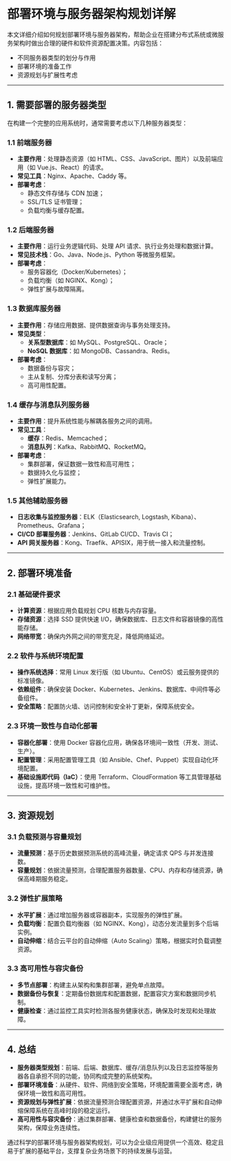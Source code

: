 # 部署环境与服务器架构规划详解

本文详细介绍如何规划部署环境与服务器架构，帮助企业在搭建分布式系统或微服务架构时做出合理的硬件和软件资源配置决策。内容包括：

- 不同服务器类型的划分与作用
- 部署环境的准备工作
- 资源规划与扩展性考虑

---

## 1. 需要部署的服务器类型

在构建一个完整的应用系统时，通常需要考虑以下几种服务器类型：

### 1.1 前端服务器
- **主要作用**：处理静态资源（如 HTML、CSS、JavaScript、图片）以及前端应用（如 Vue.js、React）的请求。
- **常见工具**：Nginx、Apache、Caddy 等。
- **部署考虑**：
    - 静态文件存储与 CDN 加速；
    - SSL/TLS 证书管理；
    - 负载均衡与缓存配置。

### 1.2 后端服务器
- **主要作用**：运行业务逻辑代码、处理 API 请求、执行业务处理和数据计算。
- **常见技术栈**：Go、Java、Node.js、Python 等微服务框架。
- **部署考虑**：
    - 服务容器化（Docker/Kubernetes）；
    - 负载均衡（如 NGINX、Kong）；
    - 弹性扩展与故障隔离。

### 1.3 数据库服务器
- **主要作用**：存储应用数据、提供数据查询与事务处理支持。
- **常见类型**：
    - **关系型数据库**：如 MySQL、PostgreSQL、Oracle；
    - **NoSQL 数据库**：如 MongoDB、Cassandra、Redis。
- **部署考虑**：
    - 数据备份与容灾；
    - 主从复制、分库分表和读写分离；
    - 高可用性配置。

### 1.4 缓存与消息队列服务器
- **主要作用**：提升系统性能与解耦各服务之间的调用。
- **常见工具**：
    - **缓存**：Redis、Memcached；
    - **消息队列**：Kafka、RabbitMQ、RocketMQ。
- **部署考虑**：
    - 集群部署，保证数据一致性和高可用性；
    - 数据持久化与监控；
    - 弹性扩展能力。

### 1.5 其他辅助服务器
- **日志收集与监控服务器**：ELK（Elasticsearch, Logstash, Kibana）、Prometheus、Grafana；
- **CI/CD 部署服务器**：Jenkins、GitLab CI/CD、Travis CI；
- **API 网关服务器**：Kong、Traefik、APISIX，用于统一接入和流量控制。

---

## 2. 部署环境准备

### 2.1 基础硬件要求
- **计算资源**：根据应用负载规划 CPU 核数与内存容量。
- **存储资源**：选择 SSD 提供快速 I/O，确保数据库、日志文件和容器镜像的高性能存储。
- **网络带宽**：确保内外网之间的带宽充足，降低网络延迟。

### 2.2 软件与系统环境配置
- **操作系统选择**：常用 Linux 发行版（如 Ubuntu、CentOS）或云服务提供的标准镜像。
- **依赖组件**：确保安装 Docker、Kubernetes、Jenkins、数据库、中间件等必备组件。
- **安全策略**：配置防火墙、访问控制和安全补丁更新，保障系统安全。

### 2.3 环境一致性与自动化部署
- **容器化部署**：使用 Docker 容器化应用，确保各环境间一致性（开发、测试、生产）。
- **配置管理**：采用配置管理工具（如 Ansible、Chef、Puppet）实现自动化环境配置。
- **基础设施即代码（IaC）**：使用 Terraform、CloudFormation 等工具管理基础设施，提高环境一致性和可维护性。

---

## 3. 资源规划

### 3.1 负载预测与容量规划
- **流量预测**：基于历史数据预测系统的高峰流量，确定请求 QPS 与并发连接数。
- **容量规划**：依据流量预测，合理配置服务器数量、CPU、内存和存储资源，确保高峰期服务稳定。

### 3.2 弹性扩展策略
- **水平扩展**：通过增加服务器或容器副本，实现服务的弹性扩展。
- **负载均衡**：配置负载均衡器（如 NGINX、Kong），动态分发流量到多个后端实例。
- **自动伸缩**：结合云平台的自动伸缩（Auto Scaling）策略，根据实时负载调整资源。

### 3.3 高可用性与容灾备份
- **多节点部署**：构建主从架构和集群部署，避免单点故障。
- **数据备份与恢复**：定期备份数据库和配置数据，配置容灾方案和数据同步机制。
- **健康检查**：通过监控工具实时检测各服务健康状态，确保及时发现和处理故障。

---

## 4. 总结

- **服务器类型规划**：前端、后端、数据库、缓存/消息队列以及日志监控等服务器各自承担不同的功能，协同构成完整的系统架构。
- **部署环境准备**：从硬件、软件、网络到安全策略，环境配置需要全面考虑，确保环境一致性和高可用性。
- **资源规划与弹性扩展**：依据流量预测合理配置资源，并通过水平扩展和自动伸缩保障系统在高峰时段的稳定运行。
- **高可用性与容灾备份**：通过集群部署、健康检查和数据备份，构建健壮的服务架构，保障业务连续性。

通过科学的部署环境与服务器架构规划，可以为企业级应用提供一个高效、稳定且易于扩展的基础平台，支撑复杂业务场景下的持续发展与运营。